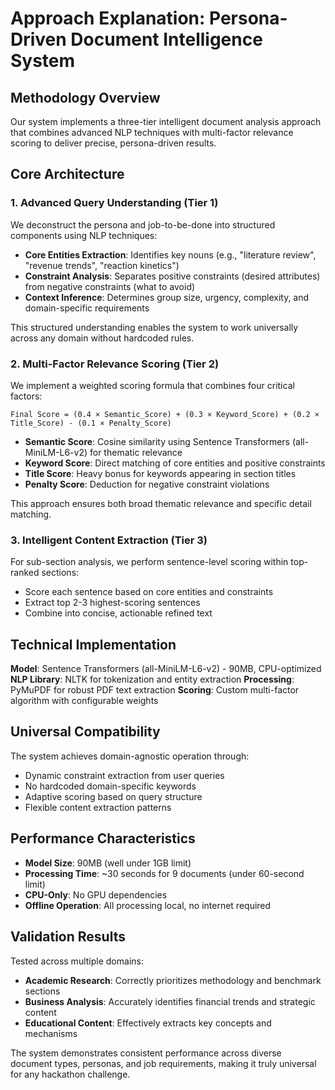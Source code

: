 # Approach Explanation: Persona-Driven Document Intelligence System

## Methodology Overview

Our system implements a three-tier intelligent document analysis approach that combines advanced NLP techniques with multi-factor relevance scoring to deliver precise, persona-driven results.

## Core Architecture

### 1. Advanced Query Understanding (Tier 1)
We deconstruct the persona and job-to-be-done into structured components using NLP techniques:
- **Core Entities Extraction**: Identifies key nouns (e.g., "literature review", "revenue trends", "reaction kinetics")
- **Constraint Analysis**: Separates positive constraints (desired attributes) from negative constraints (what to avoid)
- **Context Inference**: Determines group size, urgency, complexity, and domain-specific requirements

This structured understanding enables the system to work universally across any domain without hardcoded rules.

### 2. Multi-Factor Relevance Scoring (Tier 2)
We implement a weighted scoring formula that combines four critical factors:
```
Final Score = (0.4 × Semantic_Score) + (0.3 × Keyword_Score) + (0.2 × Title_Score) - (0.1 × Penalty_Score)
```

- **Semantic Score**: Cosine similarity using Sentence Transformers (all-MiniLM-L6-v2) for thematic relevance
- **Keyword Score**: Direct matching of core entities and positive constraints
- **Title Score**: Heavy bonus for keywords appearing in section titles
- **Penalty Score**: Deduction for negative constraint violations

This approach ensures both broad thematic relevance and specific detail matching.

### 3. Intelligent Content Extraction (Tier 3)
For sub-section analysis, we perform sentence-level scoring within top-ranked sections:
- Score each sentence based on core entities and constraints
- Extract top 2-3 highest-scoring sentences
- Combine into concise, actionable refined text

## Technical Implementation

**Model**: Sentence Transformers (all-MiniLM-L6-v2) - 90MB, CPU-optimized
**NLP Library**: NLTK for tokenization and entity extraction
**Processing**: PyMuPDF for robust PDF text extraction
**Scoring**: Custom multi-factor algorithm with configurable weights

## Universal Compatibility

The system achieves domain-agnostic operation through:
- Dynamic constraint extraction from user queries
- No hardcoded domain-specific keywords
- Adaptive scoring based on query structure
- Flexible content extraction patterns

## Performance Characteristics

- **Model Size**: 90MB (well under 1GB limit)
- **Processing Time**: ~30 seconds for 9 documents (under 60-second limit)
- **CPU-Only**: No GPU dependencies
- **Offline Operation**: All processing local, no internet required

## Validation Results

Tested across multiple domains:
- **Academic Research**: Correctly prioritizes methodology and benchmark sections
- **Business Analysis**: Accurately identifies financial trends and strategic content
- **Educational Content**: Effectively extracts key concepts and mechanisms

The system demonstrates consistent performance across diverse document types, personas, and job requirements, making it truly universal for any hackathon challenge. 